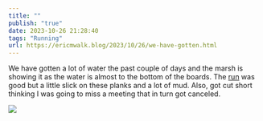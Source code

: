 ```yaml
---
title: ""
publish: "true"
date: 2023-10-26 21:28:40
tags: "Running"
url: https://ericmwalk.blog/2023/10/26/we-have-gotten.html
---
```


We have gotten a lot of water the past couple of days and the marsh is showing it as the water is almost to the bottom of the boards. The [run](https://strava.com/activities/10108496266) was good but a little slick on these planks and a lot of mud. Also, got cut short thinking I was going to miss a meeting that in turn got canceled.

![](https://ericmwalk.blog/uploads/2023/8fedf29d-f391-446c-b84a-aa24ed32249b.jpg)